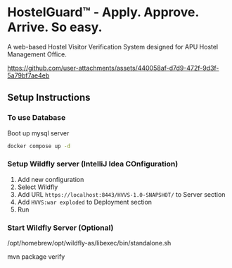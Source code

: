 # HostelGuard™ - Apply. Approve. Arrive. So easy.

A web-based Hostel Visitor Verification System designed for APU Hostel Management Office.

https://github.com/user-attachments/assets/440058af-d7d9-472f-9d3f-5a79bf7ae4eb

## Setup Instructions

### To use Database

Boot up mysql server
```bash
docker compose up -d 
```

### Setup Wildfly server (IntelliJ Idea COnfiguration)

1. Add new configuration
2. Select Wildfly
3. Add URL `https://localhost:8443/HVVS-1.0-SNAPSHOT/` to Server section
4. Add `HVVS:war exploded` to Deployment section
5. Run

### Start Wildfly Server (Optional)
/opt/homebrew/opt/wildfly-as/libexec/bin/standalone.sh

mvn package verify
